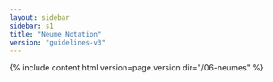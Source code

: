 ```yaml
---
layout: sidebar
sidebar: s1
title: "Neume Notation"
version: "guidelines-v3"
---
```

{% include content.html version=page.version dir="/06-neumes" %}